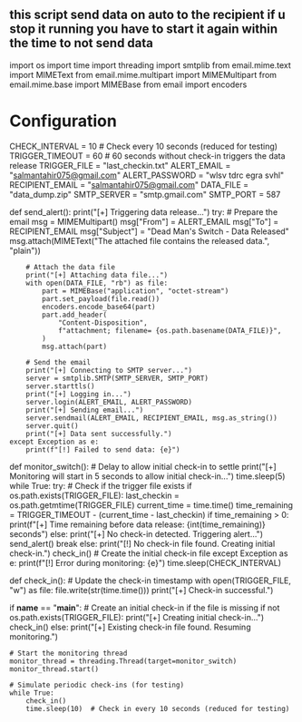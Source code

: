 ## this script send data on auto to the recipient if u stop it running you have to start it again within the time to not send data ##


import os
import time
import threading
import smtplib
from email.mime.text import MIMEText
from email.mime.multipart import MIMEMultipart
from email.mime.base import MIMEBase
from email import encoders

# Configuration
CHECK_INTERVAL = 10  # Check every 10 seconds (reduced for testing)
TRIGGER_TIMEOUT = 60  # 60 seconds without check-in triggers the data release
TRIGGER_FILE = "last_checkin.txt"
ALERT_EMAIL = "salmantahir075@gmail.com"
ALERT_PASSWORD = "wlsv tdrc egra svhl"
RECIPIENT_EMAIL = "salmantahir075@gmail.com"
DATA_FILE = "data_dump.zip"
SMTP_SERVER = "smtp.gmail.com"
SMTP_PORT = 587


def send_alert():
    print("[+] Triggering data release...")
    try:
        # Prepare the email
        msg = MIMEMultipart()
        msg["From"] = ALERT_EMAIL
        msg["To"] = RECIPIENT_EMAIL
        msg["Subject"] = "Dead Man's Switch - Data Released"
        msg.attach(MIMEText("The attached file contains the released data.", "plain"))

        # Attach the data file
        print("[+] Attaching data file...")
        with open(DATA_FILE, "rb") as file:
            part = MIMEBase("application", "octet-stream")
            part.set_payload(file.read())
            encoders.encode_base64(part)
            part.add_header(
                "Content-Disposition",
                f"attachment; filename= {os.path.basename(DATA_FILE)}",
            )
            msg.attach(part)

        # Send the email
        print("[+] Connecting to SMTP server...")
        server = smtplib.SMTP(SMTP_SERVER, SMTP_PORT)
        server.starttls()
        print("[+] Logging in...")
        server.login(ALERT_EMAIL, ALERT_PASSWORD)
        print("[+] Sending email...")
        server.sendmail(ALERT_EMAIL, RECIPIENT_EMAIL, msg.as_string())
        server.quit()
        print("[+] Data sent successfully.")
    except Exception as e:
        print(f"[!] Failed to send data: {e}")


def monitor_switch():
    # Delay to allow initial check-in to settle
    print("[+] Monitoring will start in 5 seconds to allow initial check-in...")
    time.sleep(5)
    while True:
        try:
            # Check if the trigger file exists
            if os.path.exists(TRIGGER_FILE):
                last_checkin = os.path.getmtime(TRIGGER_FILE)
                current_time = time.time()
                time_remaining = TRIGGER_TIMEOUT - (current_time - last_checkin)
                if time_remaining > 0:
                    print(f"[+] Time remaining before data release: {int(time_remaining)} seconds")
                else:
                    print("[+] No check-in detected. Triggering alert...")
                    send_alert()
                    break
            else:
                print("[!] No check-in file found. Creating initial check-in.")
                check_in()  # Create the initial check-in file
        except Exception as e:
            print(f"[!] Error during monitoring: {e}")
        time.sleep(CHECK_INTERVAL)


def check_in():
    # Update the check-in timestamp
    with open(TRIGGER_FILE, "w") as file:
        file.write(str(time.time()))
    print("[+] Check-in successful.")


if __name__ == "__main__":
    # Create an initial check-in if the file is missing
    if not os.path.exists(TRIGGER_FILE):
        print("[+] Creating initial check-in...")
        check_in()
    else:
        print("[+] Existing check-in file found. Resuming monitoring.")

    # Start the monitoring thread
    monitor_thread = threading.Thread(target=monitor_switch)
    monitor_thread.start()

    # Simulate periodic check-ins (for testing)
    while True:
        check_in()
        time.sleep(10)  # Check in every 10 seconds (reduced for testing)
